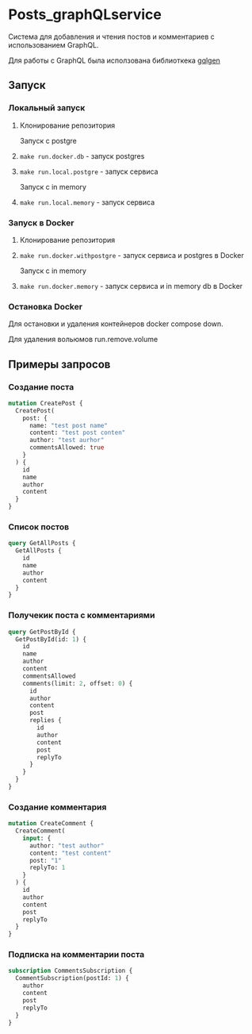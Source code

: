 # Posts_graphQLservice

Система для добавления и чтения постов и комментариев с использованием GraphQL.

Для работы с GraphQL была исползована библиоткека [gqlgen](https://gqlgen.com/)

## Запуск

### Локальный запуск

1. Клонирование репозитория

   Запуск с postgre

2. `make run.docker.db` - запуск postgres
3. `make run.local.postgre` - запуск сервиса

   Запуск с in memory

4. `make run.local.memory` - запуск сервиса

### Запуск в Docker

1. Клонирование репозитория
2. `make run.docker.withpostgre` - запуск сервиса и postgres в Docker

   Запуск с in memory

3. `make run.docker.memory` - запуск сервиса и in memory db в Docker

### Остановка Docker

Для остановки и удаления контейнеров docker compose down.

Для удаления вольюмов run.remove.volume

## Примеры запросов

### Создание поста

```graphql
mutation CreatePost {
  CreatePost(
    post: {
      name: "test post name"
      content: "test post conten"
      author: "test aurhor"
      commentsAllowed: true
    }
  ) {
    id
    name
    author
    content
  }
}
```

### Список постов

```graphql
query GetAllPosts {
  GetAllPosts {
    id
    name
    author
    content
  }
}
```

### Получекик поста с комментариями

```graphql
query GetPostById {
  GetPostById(id: 1) {
    id
    name
    author
    content
    commentsAllowed
    comments(limit: 2, offset: 0) {
      id
      author
      content
      post
      replies {
        id
        author
        content
        post
        replyTo
      }
    }
  }
}
```

### Создание комментария

```graphql
mutation CreateComment {
  CreateComment(
    input: {
      author: "test author"
      content: "test content"
      post: "1"
      replyTo: 1
    }
  ) {
    id
    author
    content
    post
    replyTo
  }
}
```

### Подписка на комментарии поста

```graphql
subscription CommentsSubscription {
  CommentSubscription(postId: 1) {
    author
    content
    post
    replyTo
  }
}
```
